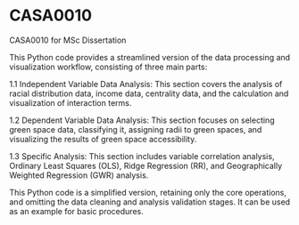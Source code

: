 # CASA0010
CASA0010 for MSc Dissertation 

This Python code provides a streamlined version of the data processing and visualization workflow, consisting of three main parts:

1.1 Independent Variable Data Analysis: This section covers the analysis of racial distribution data, income data, centrality data, and the calculation and visualization of interaction terms.

1.2 Dependent Variable Data Analysis: This section focuses on selecting green space data, classifying it, assigning radii to green spaces, and visualizing the results of green space accessibility.

1.3 Specific Analysis: This section includes variable correlation analysis, Ordinary Least Squares (OLS), Ridge Regression (RR), and Geographically Weighted Regression (GWR) analysis.

This Python code is a simplified version, retaining only the core operations, and omitting the data cleaning and analysis validation stages. It can be used as an example for basic procedures.
